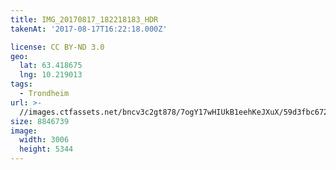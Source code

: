 ```yaml
---
title: IMG_20170817_182218183_HDR
takenAt: '2017-08-17T16:22:18.000Z'

license: CC BY-ND 3.0
geo:
  lat: 63.418675
  lng: 10.219013
tags:
  - Trondheim
url: >-
  //images.ctfassets.net/bncv3c2gt878/7ogY17wHIUkB1eehKeJXuX/59d3fbc6727c1f12db6d88b908b341db/img_20170817_182218183_hdr_35801213884_o
size: 8846739
image:
  width: 3006
  height: 5344
---
```

